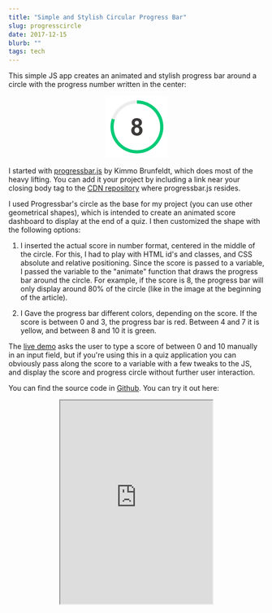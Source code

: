 ```yaml
---
title: "Simple and Stylish Circular Progress Bar"
slug: progresscircle
date: 2017-12-15
blurb: ""
tags: tech
---
```


This simple JS app creates an animated and stylish progress bar around a circle with the progress number written in the center:

<center><img src="../img/progresscircle.png" /></center>

I started with [progressbar.js](https://kimmobrunfeldt.github.io/progressbar.js/) by Kimmo Brunfeldt, which does most of the heavy lifting. You can add it your project by including a link near your closing body tag to the [CDN repository](https://cdn.rawgit.com/kimmobrunfeldt/progressbar.js/0.5.6/dist/progressbar.js) where progressbar.js resides.

I used Progressbar's circle as the base for my project (you can use other geometrical shapes), which is intended to create an animated score dashboard to display at the end of a quiz. I then customized the shape with the following options:

1. I inserted the actual score in number format, centered in the middle of the circle. For this, I had to play with HTML id's and classes, and CSS absolute and relative positioning. Since the score is passed to a variable, I passed the variable to the "animate" function that draws the progress bar around the circle. For example, if the score is 8, the progress bar will only display around 80% of the circle (like in the image at the beginning of the article).

2. I Gave the progress bar different colors, depending on the score. If the score is between 0 and 3, the progress bar is red. Between 4 and 7 it is yellow, and between 8 and 10 it is green.

The [live demo](https://mariobox.github.io/progress-circle) asks the user to type a score of between 0 and 10 manually in an input field, but if you're using this in a quiz application you can obviously pass along the score to a variable with a few tweaks to the JS, and display the score and progress circle without further user interaction.

You can find the source code in [Github](https://github.com/mariobox/progress-circle). You can try it out here:
<div style="text-align: center">
<iframe src="https://mariobox.github.io/progress-circle" style="height: 400px; border=none;"></iframe>
</div>
















